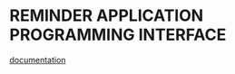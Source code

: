 # REMINDER APPLICATION PROGRAMMING INTERFACE

[documentation](https://documenter.getpostman.com/view/19291153/UVkgwJem)
